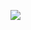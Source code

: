 [![](https://mermaid.ink/img/pako:eNqVU9tqAjEQ_ZUhUFihIvRxQUu9tPhSrGsplLyMm1kNrhObTSql9N8bXV0V117eMsM5Z85MZj5FahSJWBT05olT6mucWVxKXqF1OtUrZAfPBdm701RC9p3sOawrWfIW3-x0SlAMPcNMqYMXmiYmXZCD6GEwgda6aEguQc0A39JiGJPzlgtYEdmhgsh7rZrYOMhu68SQzNFSBXvXCLnmRetpvLfQ_YOFtMzflirtqtbVFZwa614wNq1r4dE4nX2AFJsYurCrQkoKiHb0NlT884klxAqS_ghMlgWFyKGdkTtlnfm7N3aN9ohXN4hKGblY10ljXUPH0iXxouthbwApstIKHf3T-Qn3ovtfKvzYQG2Fo6UaFA6nuS7mMLoZ7f9NG4YobM540mscPO2UJzYMZPNJmc6DorgWS7JL1Cpc1adkCFvg5rQkKeLwVJShz50Ukr8CFL0zyQenInbW07Wwxs_mIs4wL0LkVxuXu5OssuHWXo3Zx1_fW_VL_A?type=png)](https://mermaid.live/edit#pako:eNqVU9tqAjEQ_ZUhUFihIvRxQUu9tPhSrGsplLyMm1kNrhObTSql9N8bXV0V117eMsM5Z85MZj5FahSJWBT05olT6mucWVxKXqF1OtUrZAfPBdm701RC9p3sOawrWfIW3-x0SlAMPcNMqYMXmiYmXZCD6GEwgda6aEguQc0A39JiGJPzlgtYEdmhgsh7rZrYOMhu68SQzNFSBXvXCLnmRetpvLfQ_YOFtMzflirtqtbVFZwa614wNq1r4dE4nX2AFJsYurCrQkoKiHb0NlT884klxAqS_ghMlgWFyKGdkTtlnfm7N3aN9ohXN4hKGblY10ljXUPH0iXxouthbwApstIKHf3T-Qn3ovtfKvzYQG2Fo6UaFA6nuS7mMLoZ7f9NG4YobM540mscPO2UJzYMZPNJmc6DorgWS7JL1Cpc1adkCFvg5rQkKeLwVJShz50Ukr8CFL0zyQenInbW07Wwxs_mIs4wL0LkVxuXu5OssuHWXo3Zx1_fW_VL_A)